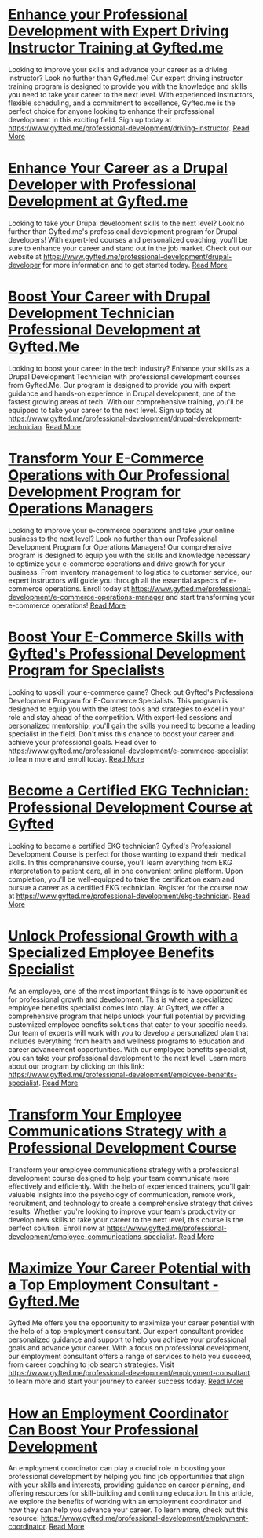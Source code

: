 # [Enhance your Professional Development with Expert Driving Instructor Training at Gyfted.me](https://www.gyfted.me/professional-development/driving-instructor)

Looking to improve your skills and advance your career as a driving instructor? Look no further than Gyfted.me! Our expert driving instructor training program is designed to provide you with the knowledge and skills you need to take your career to the next level. With experienced instructors, flexible scheduling, and a commitment to excellence, Gyfted.me is the perfect choice for anyone looking to enhance their professional development in this exciting field. Sign up today at https://www.gyfted.me/professional-development/driving-instructor. [Read More](https://www.gyfted.me/professional-development/driving-instructor)

# [Enhance Your Career as a Drupal Developer with Professional Development at Gyfted.me](https://www.gyfted.me/professional-development/drupal-developer)

Looking to take your Drupal development skills to the next level? Look no further than Gyfted.me's professional development program for Drupal developers! With expert-led courses and personalized coaching, you'll be sure to enhance your career and stand out in the job market. Check out our website at https://www.gyfted.me/professional-development/drupal-developer for more information and to get started today. [Read More](https://www.gyfted.me/professional-development/drupal-developer)

# [Boost Your Career with Drupal Development Technician Professional Development at Gyfted.Me](https://www.gyfted.me/professional-development/drupal-development-technician)

Looking to boost your career in the tech industry? Enhance your skills as a Drupal Development Technician with professional development courses from Gyfted.Me. Our program is designed to provide you with expert guidance and hands-on experience in Drupal development, one of the fastest growing areas of tech. With our comprehensive training, you'll be equipped to take your career to the next level. Sign up today at https://www.gyfted.me/professional-development/drupal-development-technician. [Read More](https://www.gyfted.me/professional-development/drupal-development-technician)

# [Transform Your E-Commerce Operations with Our Professional Development Program for Operations Managers](https://www.gyfted.me/professional-development/e-commerce-operations-manager)

Looking to improve your e-commerce operations and take your online business to the next level? Look no further than our Professional Development Program for Operations Managers! Our comprehensive program is designed to equip you with the skills and knowledge necessary to optimize your e-commerce operations and drive growth for your business. From inventory management to logistics to customer service, our expert instructors will guide you through all the essential aspects of e-commerce operations. Enroll today at https://www.gyfted.me/professional-development/e-commerce-operations-manager and start transforming your e-commerce operations! [Read More](https://www.gyfted.me/professional-development/e-commerce-operations-manager)

# [Boost Your E-Commerce Skills with Gyfted's Professional Development Program for Specialists](https://www.gyfted.me/professional-development/e-commerce-specialist)

Looking to upskill your e-commerce game? Check out Gyfted's Professional Development Program for E-Commerce Specialists. This program is designed to equip you with the latest tools and strategies to excel in your role and stay ahead of the competition. With expert-led sessions and personalized mentorship, you'll gain the skills you need to become a leading specialist in the field. Don't miss this chance to boost your career and achieve your professional goals. Head over to https://www.gyfted.me/professional-development/e-commerce-specialist to learn more and enroll today. [Read More](https://www.gyfted.me/professional-development/e-commerce-specialist)

# [Become a Certified EKG Technician: Professional Development Course at Gyfted](https://www.gyfted.me/professional-development/ekg-technician)

Looking to become a certified EKG technician? Gyfted's Professional Development Course is perfect for those wanting to expand their medical skills. In this comprehensive course, you'll learn everything from EKG interpretation to patient care, all in one convenient online platform. Upon completion, you'll be well-equipped to take the certification exam and pursue a career as a certified EKG technician. Register for the course now at https://www.gyfted.me/professional-development/ekg-technician. [Read More](https://www.gyfted.me/professional-development/ekg-technician)

# [Unlock Professional Growth with a Specialized Employee Benefits Specialist](https://www.gyfted.me/professional-development/employee-benefits-specialist)

As an employee, one of the most important things is to have opportunities for professional growth and development. This is where a specialized employee benefits specialist comes into play. At Gyfted, we offer a comprehensive program that helps unlock your full potential by providing customized employee benefits solutions that cater to your specific needs. Our team of experts will work with you to develop a personalized plan that includes everything from health and wellness programs to education and career advancement opportunities. With our employee benefits specialist, you can take your professional development to the next level. Learn more about our program by clicking on this link: https://www.gyfted.me/professional-development/employee-benefits-specialist. [Read More](https://www.gyfted.me/professional-development/employee-benefits-specialist)

# [Transform Your Employee Communications Strategy with a Professional Development Course](https://www.gyfted.me/professional-development/employee-communications-specialist)

Transform your employee communications strategy with a professional development course designed to help your team communicate more effectively and efficiently. With the help of experienced trainers, you'll gain valuable insights into the psychology of communication, remote work, recruitment, and technology to create a comprehensive strategy that drives results. Whether you're looking to improve your team's productivity or develop new skills to take your career to the next level, this course is the perfect solution. Enroll now at https://www.gyfted.me/professional-development/employee-communications-specialist. [Read More](https://www.gyfted.me/professional-development/employee-communications-specialist)

# [Maximize Your Career Potential with a Top Employment Consultant - Gyfted.Me](https://www.gyfted.me/professional-development/employment-consultant)

Gyfted.Me offers you the opportunity to maximize your career potential with the help of a top employment consultant. Our expert consultant provides personalized guidance and support to help you achieve your professional goals and advance your career. With a focus on professional development, our employment consultant offers a range of services to help you succeed, from career coaching to job search strategies. Visit https://www.gyfted.me/professional-development/employment-consultant to learn more and start your journey to career success today. [Read More](https://www.gyfted.me/professional-development/employment-consultant)

# [How an Employment Coordinator Can Boost Your Professional Development](https://www.gyfted.me/professional-development/employment-coordinator)

An employment coordinator can play a crucial role in boosting your professional development by helping you find job opportunities that align with your skills and interests, providing guidance on career planning, and offering resources for skill-building and continuing education. In this article, we explore the benefits of working with an employment coordinator and how they can help you advance your career. To learn more, check out this resource: https://www.gyfted.me/professional-development/employment-coordinator. [Read More](https://www.gyfted.me/professional-development/employment-coordinator)


